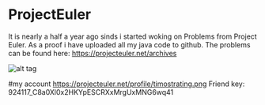 # ProjectEuler
It is nearly a half a year ago sinds i started woking on Problems from Project Euler.
As a proof i have uploaded all my java code to github.
The problems can be found here:  https://projecteuler.net/archives

![alt tag](https://raw.githubusercontent.com/timostrating/ProjectEuler/master/screenshot/ProjectEuler-Dashboard.png)

#my account 
https://projecteuler.net/profile/timostrating.png
Friend key: 924117_C8a0Xl0x2HKYpESCRXxMrgUxMNG6wq41
